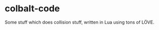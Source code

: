 colbalt-code
============

Some stuff which does collision stuff, written in Lua using tons of LÖVE. 
